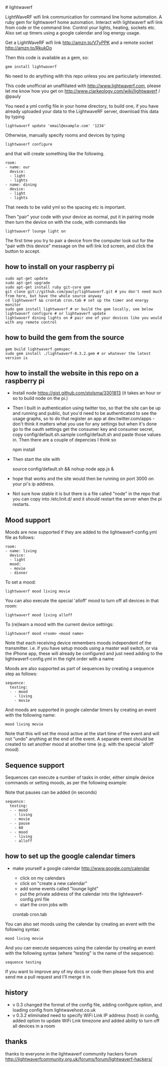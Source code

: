 # lightwaverf

LightWaveRF wifi link communication for command line home automation. A ruby gem for lightwaverf home automation. Interact with lightwaverf wifi link from code or the command line. Control your lights, heating, sockets etc. Also set up timers using a google calendar and log energy usage.

Get a LightWaveRF wifi link http://amzn.to/V7yPPK and a remote socket http://amzn.to/RkukDo

Then this code is available as a gem, so:

    gem install lightwaverf

No need to do anything with this repo unless you are particularly interested.

This code unofficial an unaffiliated with http://www.lightwaverf.com, please let me know how you get on http://www.clarkeology.com/wiki/lightwaverf / @pauly

You need a yml config file in your home directory, to build one, if you have already uploaded your data to the LightwaveRF server, download this data by typing

    lightwaverf update 'email@example.com' '1234'

Otherwise, manually specify rooms and devices by typing

    lightwaverf configure

and that will create something like the following.

    room: 
    - name: our
      device: 
      - light
      - lights
    - name: dining
      device:
      - light
      - lights

That needs to be valid yml so the spacing etc is important.

Then "pair" your code with your device as normal, put it in pairing mode then turn the device on with the code, with commands like

    lightwaverf lounge light on

The first time you try to pair a device from the computer look out for the "pair with this device" message on the wifi link lcd screen, and click the button to accept.

## how to install on your raspberry pi
    sudo apt-get update
    sudo apt-get upgrade
    sudo apt-get install ruby git-core gem
    git clone git://github.com/pauly/lightwaverf.git # you don't need much from here, but have the whole source anyway
    cd lightwaverf && crontab cron.tab # set up the timer and energy monitor
    sudo gem install lightwaverf # or build the gem locally, see below
    lightwaverf configure # or lightwaverf update
    lightwaverf dining lights on # pair one of your devices like you would with any remote control

## how to build the gem from the source
    gem build lightwaverf.gemspec 
    sudo gem install ./lightwaverf-0.3.2.gem # or whatever the latest version is

## how to install the website in this repo on a raspberry pi

  * Install node https://gist.github.com/stolsma/3301813 (it takes an hour or so to build node on the pi.)
  * Then I built in authentication using twitter too, so that the site can be up and running and public, but you'd need to be authenticated to see the usage graphs, so to do that register an app at dev.twitter.com/apps - don't think it matters what you use for any settings but when it's done go to the oauth settings get  the consumer key and consumer secret, copy config/default.sh.sample config/default.sh and paste those values in. Then there are a couple of depencies I think so

    npm install

  * Then start the site with

    source config/default.sh && nohup node app.js &

  * hope that works and the site would then be running on port 3000 on your pi's ip address.

  * Not sure how stable it is but there is a file called "node" in the repo that you can copy into /etc/init.d/ and it should restart the server when the pi restarts. 

## Mood support

Moods are now supported if they are added to the lightwaverf-config.yml file as follows:

    room: 
    - name: living
      device: 
      - light
      mood:
      - movie
      - dinner
      
To set a mood:

    lightwaverf mood living movie
    
You can also execute the special 'alloff' mood to turn off all devices in that room:
    
    lightwaverf mood living alloff
    
To (re)learn a mood with the current device settings:

    lightwaverf mood <room> <mood name>

Note that each receiving device remembers moods independent of the transmitter. i.e. if you have setup moods using a master wall switch, or via the iPhone app, these will already be configured and just need adding to the lightwaverf-config.yml in the right order with a name

Moods are also supported as part of sequences by creating a sequence step as follows:

    sequence:
      testing:
      - - mood
        - living
        - movie

And moods are supported in google calendar timers by creating an event with the following name:

    mood living movie

Note that this will set the mood active at the start time of the event and will not "undo" anything at the end of the event. A separate event should be created to set another mood at another time (e.g. with the special 'alloff' mood)

## Sequence support

Sequences can execute a number of tasks in order, either simple device commands or setting moods, as per the following example:

Note that pauses can be added (in seconds)

    sequence:
      testing:
      - - mood
        - living
        - movie
      - - pause
        - 60
      - - mood
        - living
        - alloff

## how to set up the google calendar timers
  * make yourself a google calendar http://www.google.com/calendar
    * click on my calendars
    * click on "create a new calendar"
    * add some events called "lounge light"
    * put the private address of the calendar into the lightwaverf-config.yml file
    * start the cron jobs with

    crontab cron.tab
    
You can also set moods using the calendar by creating an event with the following syntax:

    mood living movie
    
And you can execute sequences using the calendar by creating an event with the following syntax (where "testing" is the name of the sequence):

    sequence testing
    
If you want to improve any of my docs or code then please fork this and send me a pull request and I'll merge it in.

## history

  * v 0.3   changed the format of the config file, adding configure option, and loading config from lightwavehost.co.uk
  * v 0.3.2 eliminated need to specify WiFi Link IP address (host) in config, added option to update WiFi Link timezone and added ability to turn off all devices in a room

## thanks
thanks to everyone in the lightwaverf community hackers forum http://lightwaverfcommunity.org.uk/forums/forum/lightwaverf-hackers/
